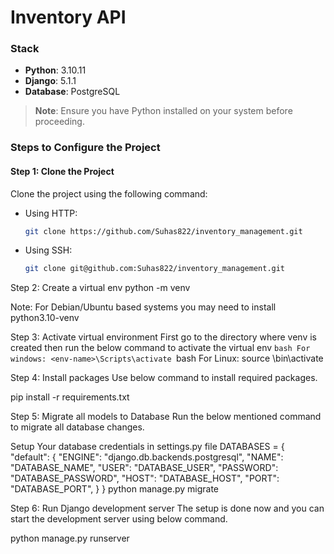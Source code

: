# Inventory API

### Stack
- **Python**: 3.10.11
- **Django**: 5.1.1
- **Database**: PostgreSQL

> **Note**: Ensure you have Python installed on your system before proceeding.

### Steps to Configure the Project

#### Step 1: Clone the Project
Clone the project using the following command:

- Using HTTP: 
  ```bash
  git clone https://github.com/Suhas822/inventory_management.git

- Using SSH: 
    ```bash
  git clone git@github.com:Suhas822/inventory_management.git
Step 2: Create a virtual env
python -m venv <env-name>

Note: For Debian/Ubuntu based systems you may need to install python3.10-venv



Step 3: Activate virtual environment
First go to the directory where venv is created then run the below command to activate the virtual env
    ```bash
        For windows: <env-name>\Scripts\activate
    ```bash
        For Linux: source <env-name>\bin\activate

Step 4: Install packages
Use below command to install required packages.

pip install -r requirements.txt

Step 5: Migrate all models to Database
Run the below mentioned command to migrate all database changes.

Setup Your database credentials in settings.py file
DATABASES = {
    "default": {
        "ENGINE": "django.db.backends.postgresql",
        "NAME": "DATABASE_NAME",
        "USER": "DATABASE_USER",
        "PASSWORD": "DATABASE_PASSWORD",
        "HOST": "DATABASE_HOST",
        "PORT": "DATABASE_PORT",
    }
}
python manage.py migrate

Step 6: Run Django development server
The setup is done now and you can start the development server using below command.

python manage.py runserver

